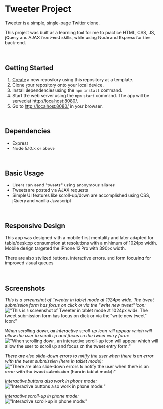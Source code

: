 # Tweeter Project

Tweeter is a simple, single-page Twitter clone.

This project was built as a learning tool for me to practice HTML, CSS, JS, jQuery and AJAX front-end skills, while using Node and Express for the back-end.

<br>

## Getting Started

1. [Create](https://docs.github.com/en/repositories/creating-and-managing-repositories/creating-a-repository-from-a-template) a new repository using this repository as a template.
2. Clone your repository onto your local device.
3. Install dependencies using the `npm install` command.
3. Start the web server using the `npm start` command. The app will be served at <http://localhost:8080/>.
4. Go to <http://localhost:8080/> in your browser.

<br>

## Dependencies

- Express
- Node 5.10.x or above

<br>

## Basic Usage

- Users can send "tweets" using anonymous aliases
- Tweets are posted via AJAX requests
- Simple UI features like scroll-up/down are accomplished using CSS, jQuery and vanilla Javascript

<br>

## Responsive Design

This app was designed with a mobile-first mentality and later adapted for table/desktop consumption at resolutions with a minimum of 1024px width.  Mobile design targeted the iPhone 12 Pro with 390px width.

There are also stylized buttons, interactive errors, and form focusing for improved visual queues.

<br>

## Screenshots

*This is a screenshot of Tweeter in tablet mode at 1024px wide.  The tweet submission form has focus on click or via the "write new tweet" icon:*
!["This is a screenshot of Tweeter in tablet mode at 1024px wide.  The tweet submission form has focus on click or via the "write new tweet" icon:"](https://github.com/c5ho/tweeter/blob/master/docs/tweeter_tablet.png?raw=true)

*When scrolling down, an interactive scroll-up icon will appear which will allow the user to scroll up and focus on the tweet entry form:*
!["When scrolling down, an interactive scroll-up icon will appear which will allow the user to scroll up and focus on the tweet entry form:"](https://github.com/c5ho/tweeter/blob/master/docs/tweeter_tablet_scroll.png?raw=true)

*There are also slide-down errors to notify the user when there is an error with the tweet submission (here in tablet mode):*
!["There are also slide-down errors to notify the user when there is an error with the tweet submission (here in tablet mode):"](https://github.com/c5ho/tweeter/blob/master/docs/tweeter_tablet_error.png?raw=true)

*Interactive buttons also work in phone mode:*
!["Interactive buttons also work in phone mode:"](https://github.com/c5ho/tweeter/blob/master/docs/tweeter_phone.png?raw=true)

*Interactive scroll-up in phone mode:*
!["Interactive scroll-up in phone mode:"](https://github.com/c5ho/tweeter/blob/master/docs/tweeter_phone_scroll.png?raw=true)
